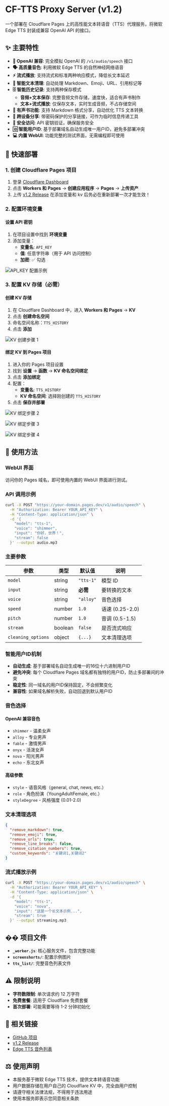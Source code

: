 # CF-TTS Proxy Server (v1.2)

一个部署在 Cloudflare Pages 上的高性能文本转语音（TTS）代理服务，将微软 Edge TTS 封装成兼容 OpenAI API 的接口。

## ✨ 主要特性

- **🚀 OpenAI 兼容**: 完全模拟 OpenAI 的 `/v1/audio/speech` 接口
- **🗣️ 高质量音色**: 利用微软 Edge TTS 的自然神经网络语音
- **⚡ 流式播放**: 支持流式和标准两种响应模式，降低长文本延迟
- **🧠 智能文本清理**: 自动处理 Markdown、Emoji、URL、引用标记等
- **🗄️ 智能历史记录**: 支持两种保存模式
  - **音频+文本保存**: 完整音频文件存储，速度快，适合有声书制作
  - **文本+流式播放**: 仅保存文本，实时生成音频，不占存储空间
- **📖 有声书功能**: 支持 Markdown 格式分享，自动优化 TTS 文本转换
- **🔗 跨设备分享**: 带密码保护的分享链接，可作为临时信息传递工具
- **🔐 安全访问**: API 密钥验证，确保服务安全
- **🆔 智能用户ID**: 基于部署域名自动生成唯一用户ID，避免多部署冲突
- **💻 内置 WebUI**: 功能完整的测试界面，无需编程即可使用

## 🚀 快速部署

### 1. 创建 Cloudflare Pages 项目

1. 登录 [Cloudflare Dashboard](https://dash.cloudflare.com)
2. 点击 **Workers 和 Pages** → **创建应用程序** → **Pages** → **上传资产**
3. 上传 [v1.2 Release](https://github.com/samni728/edgetts-cloudflare-workers-webui/releases/tag/v1.2) 在添加变量和 kv 后务必在重新部署一次才能生效！

### 2. 配置环境变量

#### 设置 API 密钥
1. 在项目设置中找到 **环境变量**
2. 添加变量：
   - **变量名**: `API_KEY`
   - **值**: 任意字符串（用于 API 访问控制）
   - **加密**: ✅ 勾选

![API_KEY 配置示例](screenshorts/API_KEY.jpg)

### 3. 配置 KV 存储（必需）

#### 创建 KV 存储
1. 在 Cloudflare Dashboard 中，进入 **Workers 和 Pages** → **KV**
2. 点击 **创建命名空间**
3. 命名空间名称：`TTS_HISTORY`
4. 点击 **添加**

![KV 创建步骤 1](screenshorts/kv_1.png)

#### 绑定 KV 到 Pages 项目
1. 进入你的 Pages 项目设置
2. 找到 **设置** → **函数** → **KV 命名空间绑定**
3. 点击 **添加绑定**
4. 配置：
   - **变量名**: `TTS_HISTORY`
   - **KV 命名空间**: 选择刚创建的 `TTS_HISTORY`
5. 点击 **保存并部署**

![KV 绑定步骤 2](screenshorts/kv_2.png)

![KV 绑定步骤 3](screenshorts/kv_3_TTS_HISTORY.jpg)

![KV 绑定步骤 4](screenshorts/kv_4.png)

## 📖 使用方法

### WebUI 界面
访问你的 Pages 域名，即可使用内置的 WebUI 界面进行测试。

### API 调用示例

```bash
curl -X POST "https://your-domain.pages.dev/v1/audio/speech" \
  -H "Authorization: Bearer YOUR_API_KEY" \
  -H "Content-Type: application/json" \
  -d '{
    "model": "tts-1",
    "voice": "shimmer",
    "input": "你好，世界！",
    "stream": false
  }' --output audio.mp3
```

### 主要参数

| 参数 | 类型 | 默认值 | 说明 |
|------|------|--------|------|
| `model` | string | `"tts-1"` | 模型 ID |
| `input` | string | **必需** | 要转换的文本 |
| `voice` | string | `"alloy"` | 音色选择 |
| `speed` | number | `1.0` | 语速 (0.25-2.0) |
| `pitch` | number | `1.0` | 音调 (0.5-1.5) |
| `stream` | boolean | `false` | 是否流式响应 |
| `cleaning_options` | object | `{...}` | 文本清理选项 |

### 智能用户ID机制
- **自动生成**: 基于部署域名自动生成唯一的16位十六进制用户ID
- **避免冲突**: 每个 Cloudflare Pages 域名都有独特的用户ID，防止多部署间的冲突
- **稳定性**: 同一域名的用户ID保持固定，不会频繁变化
- **兼容性**: 如果域名解析失败，自动回退到默认用户ID

### 音色选择

#### OpenAI 兼容音色
- `shimmer` - 温柔女声
- `alloy` - 专业男声  
- `fable` - 激情男声
- `onyx` - 活泼女声
- `nova` - 阳光男声
- `echo` - 东北女声

#### 高级参数
- `style` - 语音风格（general, chat, news, etc.）
- `role` - 角色扮演（YoungAdultFemale, etc.）
- `styleDegree` - 风格强度 (0.01-2.0)

### 文本清理选项

```json
{
  "remove_markdown": true,
  "remove_emoji": true,
  "remove_urls": true,
  "remove_line_breaks": false,
  "remove_citation_numbers": true,
  "custom_keywords": "关键词1,关键词2"
}
```

### 流式播放示例

```bash
curl -X POST "https://your-domain.pages.dev/v1/audio/speech" \
  -H "Authorization: Bearer YOUR_API_KEY" \
  -H "Content-Type: application/json" \
  -d '{
    "model": "tts-1",
    "voice": "nova",
    "input": "这是一个长文本示例...",
    "stream": true
  }' --output streaming.mp3
```

## �� 项目文件

- **`_worker.js`**: 核心服务文件，包含完整功能
- **`screenshorts/`**: 配置示例图片
- **`tts_list/`**: 完整音色列表文件

## ⚠️ 限制说明

- **字符数限制**: 单次请求约 12 万字符
- **免费套餐**: 适用于 Cloudflare 免费套餐
- **首次部署**: 可能需要等待 1-2 分钟初始化

## 🔗 相关链接

- [GitHub 项目](https://github.com/samni728/edgetts-cloudflare-workers-webui)
- [v1.2 Release](https://github.com/samni728/edgetts-cloudflare-workers-webui/releases/tag/v1.2)
- [Edge TTS 音色列表](https://learn.microsoft.com/zh-cn/azure/ai-services/speech-service/language-support?tabs=tts#multilingual-voices)

## ⚖️ 使用声明

- 本服务基于微软 Edge TTS 技术，提供文本转语音功能
- 用户数据存储在用户自己的 Cloudflare KV 中，完全由用户控制
- 请遵守相关法律法规，不得用于违法用途
- 使用本服务即表示您同意相关条款
